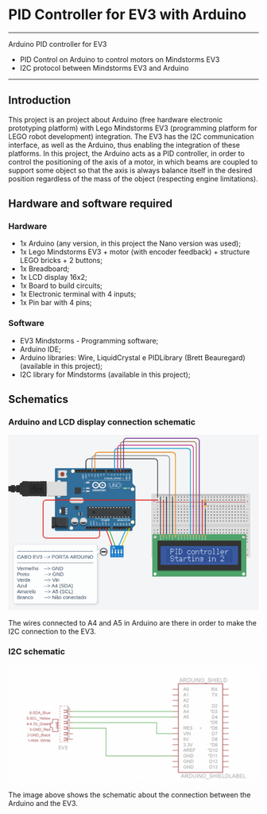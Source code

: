 # PID Controller for EV3 with Arduino
---
Arduino PID controller for EV3
- PID Control on Arduino to control motors on Mindstorms EV3
- I2C protocol between Mindstorms EV3 and Arduino
---
## Introduction
This project is an project about Arduino (free hardware electronic prototyping platform) with Lego Mindstorms EV3 (programming platform for LEGO robot development) integration. The EV3 has the I2C communication interface, as well as the Arduino, thus enabling the integration of these platforms. In this project, the Arduino acts as a PID controller, in order to control the positioning of the axis of a motor, in which beams are coupled to support some object so that the axis is always balance itself in the desired position regardless of the mass of the object (respecting engine limitations).
## Hardware and software required

### Hardware
+ 1x Arduino (any version, in this project the Nano version was used);
+ 1x Lego Mindstorms EV3 + motor (with encoder feedback) + structure LEGO bricks + 2 buttons;
+ 1x Breadboard;
+ 1x LCD display 16x2;
+ 1x Board to build circuits;
+ 1x Electronic terminal with 4 inputs;
+ 1x Pin bar with 4 pins;

### Software
+ EV3 Mindstorms - Programming software;
+ Arduino IDE;
+ Arduino libraries: Wire, LiquidCrystal e PIDLibrary (Brett Beauregard) (available in this project);
+ I2C library for Mindstorms (available in this project);

## Schematics
### Arduino and LCD display connection schematic
![Arduino schematic](fig8.png)

The wires connected to A4 and A5 in Arduino are there in order to make the I2C connection to the EV3.
### I2C schematic
![I2C schematic](fig7.png)

The image above shows the schematic about the connection between the Arduino and the EV3.
